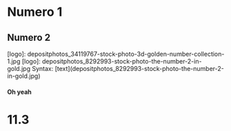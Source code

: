 <h1> Numero 1</h1>
<h2> Numero 2</h2>
[logo]: depositphotos_34119767-stock-photo-3d-golden-number-collection-1.jpg
[logo]: depositphotos_8292993-stock-photo-the-number-2-in-gold.jpg
Syntax: [text](depositphotos_8292993-stock-photo-the-number-2-in-gold.jpg)
<h4> Oh yeah</h4>


# 11.3